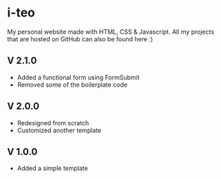 # i-teo
My personal website made with HTML, CSS &amp; Javascript. All my projects that are hosted on GitHub can also be found here :)
## V 2.1.0
* Added a functional form using FormSubmit
* Removed some of the boilerplate code

## V 2.0.0

* Redesigned from scratch 
* Customized another template 



## V 1.0.0
* Added a simple template
